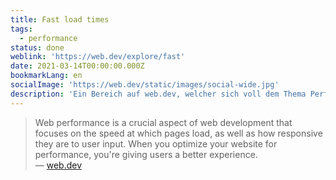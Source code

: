 ```yaml
---
title: Fast load times
tags:
  - performance
status: done
weblink: 'https://web.dev/explore/fast'
date: 2021-03-14T00:00:00.000Z
bookmarkLang: en
socialImage: 'https://web.dev/static/images/social-wide.jpg'
description: 'Ein Bereich auf web.dev, welcher sich voll dem Thema Performance richtet.'
---
```

<blockquote>Web performance is a crucial aspect of web development that focuses on the speed at which pages load, as well as how responsive they are to user input. When you optimize your website for performance, you're giving users a better experience.<footer>— <a href="https://web.dev/explore/fast?hl=de">web.dev</a></footer></blockquote>
